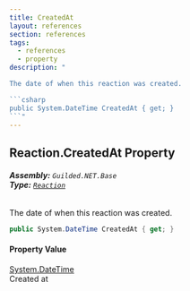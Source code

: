 ```yaml
---
title: CreatedAt
layout: references
section: references
tags:
  - references
  - property
description: "

The date of when this reaction was created.

```csharp
public System.DateTime CreatedAt { get; }
```"
---
```


## Reaction.CreatedAt Property
###### **Assembly:** `Guilded.NET.Base`<br/>**Type:** [`Reaction`](Reaction 'Guilded.NET.Base.Content.Reaction')

The date of when this reaction was created.

```csharp
public System.DateTime CreatedAt { get; }
```

#### Property Value
[System.DateTime](https://docs.microsoft.com/en-us/dotnet/api/System.DateTime 'System.DateTime')  
Created at